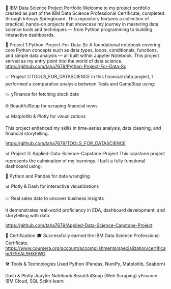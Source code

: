 🧠 IBM Data Science Project Portfolio
Welcome to my project portfolio created as part of the IBM Data Science Professional Certificate, completed through Infosys Springboard. This repository features a collection of practical, hands-on projects that showcase my journey in mastering data science tools and techniques — from Python programming to building interactive dashboards.

🧪 Project 1:Python-Project-For-Data-Sc
A foundational notebook covering core Python concepts such as data types, loops, conditionals, functions, and simple data analysis — all built within Jupyter Notebook. This project served as my entry point into the world of data science.
https://github.com/taha7679/Python-Project-For-Data-Sc

📈 Project 2:TOOLS_FOR_DATASCIENCE
In this financial data project, I performed a comparative analysis between Tesla and GameStop using:

📉 yFinance for fetching stock data

🌐 BeautifulSoup for scraping financial news

📊 Matplotlib & Plotly for visualizations

This project enhanced my skills in time-series analysis, data cleaning, and financial storytelling.

https://github.com/taha7679/TOOLS_FOR_DATASCIENCE

📊 Project 3: Applied-Data-Science-Capstone-Project
This capstone project represents the culmination of my learnings. I built a fully functional dashboard using:

🐍 Python and Pandas for data wrangling

📊 Plotly & Dash for interactive visualizations

📈 Real sales data to uncover business insights

It demonstrates real-world proficiency in EDA, dashboard development, and storytelling with data.

https://github.com/taha7679/Applied-Data-Science-Capstone-Project

📜 Certification
🎓 Successfully earned the IBM Data Science Professional Certificate.
https://www.coursera.org/account/accomplishments/specialization/certificate/IZ5EAL9HXFWO

🛠️ Tools & Technologies Used
Python (Pandas, NumPy, Matplotlib, Seaborn)

Dash & Plotly
Jupyter Notebook
BeautifulSoup (Web Scraping)
yFinance
IBM Cloud, SQL
Scikit-learn
